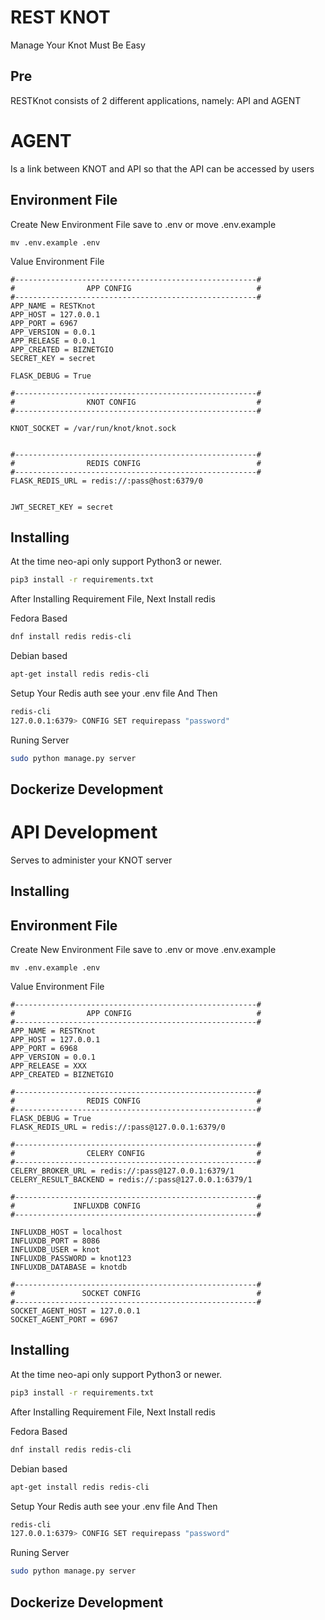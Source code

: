 # REST KNOT
Manage Your Knot Must Be Easy

## Pre
RESTKnot consists of 2 different applications, namely: API and AGENT

# AGENT
Is a link between KNOT and API so that the API can be accessed by users
## Environment File
Create New Environment File save to .env or move .env.example 
```
mv .env.example .env
```
Value Environment File
```
#------------------------------------------------------#
#                APP CONFIG                            #
#------------------------------------------------------#
APP_NAME = RESTKnot
APP_HOST = 127.0.0.1
APP_PORT = 6967
APP_VERSION = 0.0.1
APP_RELEASE = 0.0.1
APP_CREATED = BIZNETGIO
SECRET_KEY = secret

FLASK_DEBUG = True

#------------------------------------------------------#
#                KNOT CONFIG                           #
#------------------------------------------------------#

KNOT_SOCKET = /var/run/knot/knot.sock


#------------------------------------------------------#
#                REDIS CONFIG                          #
#------------------------------------------------------#
FLASK_REDIS_URL = redis://:pass@host:6379/0


JWT_SECRET_KEY = secret
```

## Installing
At the time neo-api only support Python3 or newer.

``` bash
pip3 install -r requirements.txt
```

After Installing Requirement File, Next Install redis

Fedora Based
``` bash
dnf install redis redis-cli
```

Debian based
``` bash
apt-get install redis redis-cli
```

Setup Your Redis auth see your .env file And Then

``` bash
redis-cli
127.0.0.1:6379> CONFIG SET requirepass "password"

```

Runing Server
``` bash
sudo python manage.py server
```


## Dockerize Development


# API Development
Serves to administer your KNOT server
## Installing

## Environment File
Create New Environment File save to .env or move .env.example 
```
mv .env.example .env
```
Value Environment File
```
#------------------------------------------------------#
#                APP CONFIG                            #
#------------------------------------------------------#
APP_NAME = RESTKnot
APP_HOST = 127.0.0.1
APP_PORT = 6968
APP_VERSION = 0.0.1
APP_RELEASE = XXX
APP_CREATED = BIZNETGIO

#------------------------------------------------------#
#                REDIS CONFIG                          #
#------------------------------------------------------#
FLASK_DEBUG = True
FLASK_REDIS_URL = redis://:pass@127.0.0.1:6379/0

#------------------------------------------------------#
#                CELERY CONFIG                         #
#------------------------------------------------------#
CELERY_BROKER_URL = redis://:pass@127.0.0.1:6379/1
CELERY_RESULT_BACKEND = redis://:pass@127.0.0.1:6379/1

#------------------------------------------------------#
#             INFLUXDB CONFIG                          #
#------------------------------------------------------#

INFLUXDB_HOST = localhost
INFLUXDB_PORT = 8086
INFLUXDB_USER = knot
INFLUXDB_PASSWORD = knot123
INFLUXDB_DATABASE = knotdb

#------------------------------------------------------#
#               SOCKET CONFIG                          #
#------------------------------------------------------#
SOCKET_AGENT_HOST = 127.0.0.1
SOCKET_AGENT_PORT = 6967

```

## Installing
At the time neo-api only support Python3 or newer.

``` bash
pip3 install -r requirements.txt
```

After Installing Requirement File, Next Install redis

Fedora Based
``` bash
dnf install redis redis-cli
```

Debian based
``` bash
apt-get install redis redis-cli
```

Setup Your Redis auth see your .env file And Then

``` bash
redis-cli
127.0.0.1:6379> CONFIG SET requirepass "password"

```

Runing Server
``` bash
sudo python manage.py server
```

## Dockerize Development